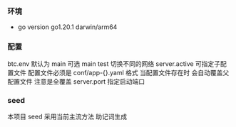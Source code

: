 ### 环境

* go version go1.20.1 darwin/arm64

### 配置

btc.env 默认为 main 可选 main test 切换不同的网络
server.active 可指定子配置文件 配置文件必须是 conf/app-{}.yaml 格式 当配置文件存在时 会自动覆盖父配置文件 注意是全覆盖
server.port 指定启动端口

### seed

本项目 seed 采用当前主流方法 助记词生成